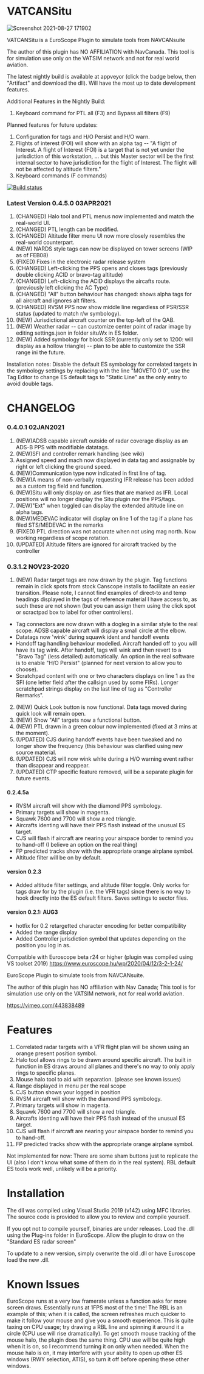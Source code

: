 # VATCANSitu

![Screenshot 2021-08-27 171902](https://user-images.githubusercontent.com/2171625/131189934-80145874-57b6-494c-a060-a2ae9929c155.png)

VATCANSitu is a EuroScope Plugin to simulate tools from NAVCANsuite

The author of this plugin has NO AFFILIATION with NavCanada. This tool is for simulation use only on the VATSIM network and not for real world aviation. 

The latest nightly build is available at appveyor (click the badge below, then "Artifact" and download the dll). Will have the most up to date development features.

Additional Features in the Nightly Build:

1. Keyboard command for PTL all (F3) and Bypass all filters (F9)

Planned features for future updates:
1. Configuration for tags and H/O Persist and H/O warn.
2. Flights of interest (FOI) will show with an alpha tag -- "A flight of Interest. A flight of Interest (FOI) is a target that is not yet
under the jurisdiction of this workstation, ... but this Master sector will be the first internal sector to have jurisdiction for the flight of Interest. The flight will not be affected by altitude filters."
3. Keyboard commands (F commands)

[![Build status](https://ci.appveyor.com/api/projects/status/github/ronyan/VATCANSitu?branch=master)](https://ci.appveyor.com/project/ronyan/vatcansitu)

### Latest Version 0.4.5.0 03APR2021
1. (CHANGED) Halo tool and PTL menus now implemented and match the real-world UI. 
2. (CHANGED) PTL length can be modified.
3. (CHANGED) Altitude filter menu UI now more closely resembles the real-world counterpart. 
4. (NEW) NARDS style tags can now be displayed on tower screens (WIP as of FEB08)
5. (FIXED) Fixes in the electronic radar release system
6. (CHANGED) Left-clicking the PPS opens and closes tags (previously double clicking ACID or bravo-tag altitude)
7. (CHANGED) Left-clicking the ACID displays the aircafts route. (previously left clicking the AC Type)
8. (CHANGED) "All" button behaviour has changed: shows alpha tags for all aircraft and ignores alt filters.
9. (CHANGED) RVSM PPS now show middle line regardless of PSR/SSR status (updated to match r/w symbology).
10. (NEW) Jurisdictional aircraft counter on the top-left of the QAB.
11. (NEW) Weather radar -- can customize center point of radar image by editing settings.json in folder situWx in ES folder.
12. (NEW) Added symbology for block SSR (currently only set to 1200: will display as a hollow triangle) -- plan to be able to customize the SSR range ini the future.

Installation notes: Disable the default ES symbology for correlated targets in the symbology settings by replacing with the line "MOVETO 0 0", use the Tag Editor to change ES default tags to "Static Line" as the only entry to avoid double tags.

# CHANGELOG
### 0.4.0.1 02JAN2021
1. (NEW)ADSB capable aircraft outside of radar coverage display as an ADS-B PPS with modifiable datatags.
2. (NEW)SFI and controller remark handling (see wiki)
3. Assigned speed and mach now displayed in data tag and assignable by right or left clicking the ground speed.
4. (NEW)Communication type now indicated in first line of tag.
5. (NEW)A means of non-verbally requesting IFR release has been added as a custom tag field and function. 
6. (NEW)Situ will only display on .asr files that are marked as IFR. Local positions will no longer display the Situ plugin nor the PPS/tags.
7. (NEW)"Ext" when toggled can display the extended altitude line on alpha tags.
8. (NEW)MEDEVAC indicator will display on line 1 of the tag if a plane has filed STS/MEDEVAC in the remarks
9. (FIXED) PTL direction was not accurate when not using mag north. Now working regardless of scope rotation.
10. (UPDATED) Altitude filters are ignored for aircraft tracked by the controller

### 0.3.1.2 NOV23-2020
1. (NEW) Radar target tags are now drawn by the plugin. Tag functions remain in click spots from stock Canscope installs to facilitate an easier transition. Please note, I cannot find examples of direct-to and temp headings displayed in the tags of reference material I have access to, as such these are not shown (but you can assign them using the click spot or scractpad box to label for other controllers).
  * Tag connectors are now drawn with a dogleg in a similar style to the real scope. ADSB capable aircraft will display a small circle at the elbow.
  * Datatags now 'wink' during squawk ident and handoff events
  * Handoff tag handling behaviour modelled. Aircraft handed off to you will have its tag wink. After handoff, tags will wink and then revert to a "Bravo Tag" (less detailed) automatically. An option in the real software is to enable "H/O Persist" (planned for next version to allow you to choose).
  * Scratchpad content with one or two characters displays on line 1 as the SFI (one letter field after the callsign used by some FIRs). Longer scratchpad strings display on the last line of tag as "Controller Rermarks". 
2. (NEW) Quick Look button is now functional. Data tags moved during quick look will remain open. 
3. (NEW) Show "All" targets now a functional button.
4. (NEW) PTL drawn in a green colour now implemented (fixed at 3 mins at the moment).
5. (UPDATED) CJS during handoff events have been tweaked and no longer show the frequency (this behaviour was clarified using new source material.
6. (UPDATED) CJS will now wink white during a H/O warning event rather than disappear and reappear.
7. (UPDATED) CTP specific feature removed, will be a separate plugin for future events.

#### 0.2.4.5a
- RVSM aircraft will show with the diamond PPS symbology. 
- Primary targets will show in magenta.
- Squawk 7600 and 7700 will show a red triangle.
- Aircrafts identing will have their PPS flash instead of the unusual ES target.
- CJS will flash if aircraft are nearing your airspace border to remind you to hand-off (I believe an option on the real thing)
- FP predicted tracks show with the appropriate orange airplane symbol.
- Altitude filter will be on by default.

#### version 0.2.3
- Added altitude filter settings, and altitude filter toggle. Only works for tags draw for by the plugin (i.e. the VFR tags) since there is no way to hook directly into the ES default filters. Saves settings to sector files. 

#### version 0.2.1: AUG3
- hotfix for 0.2 retargetted character encoding for better compatibility
- Added the range display
- Added Controller jurisdiction symbol that updates depending on the position you log in as.

Compatible with Euroscope beta r24 or higher (plugin was compiled using VS toolset 2019)
https://www.euroscope.hu/wp/2020/04/12/3-2-1-24/

EuroScope Plugin to simulate tools from NAVCANsuite.

The author of this plugin has NO affiliation with Nav Canada; This tool is for simulation use only on the VATSIM network, not for real world aviation. 

https://vimeo.com/443838489

# Features
1. Correlated radar targets with a VFR flight plan will be shown using an orange present position symbol.
2. Halo tool allows rings to be drawn around specific aircraft. The built in function in ES draws around all planes and there's no way to only apply rings to specific planes.
3. Mouse halo tool to aid with separation. (please see known issues)
4. Range displayed in menu per the real scope
5. CJS button shows your logged in position
6. RVSM aircraft will show with the diamond PPS symbology. 
7. Primary targets will show in magenta.
8. Squawk 7600 and 7700 will show a red triangle.
9. Aircrafts identing will have their PPS flash instead of the unusual ES target.
10. CJS will flash if aircraft are nearing your airspace border to remind you to hand-off.
11. FP predicted tracks show with the appropriate orange airplane symbol.

Not implemented for now: There are some sham buttons just to replicate the UI (also I don't know what some of them do in the real system). RBL default ES tools work well, unlikely will be a priority.

# Installation
The dll was compiled using Visual Studio 2019 (v142) using MFC libraries. The source code is provided to allow you to review and compile yourself.

If you opt not to compile yourself, binaries are under releases. Load the .dll using the Plug-ins folder in EuroScope. Allow the plugin to draw on the "Standard ES radar screen"

To update to a new version, simply overwrite the old .dll or have Euroscope load the new .dll. 

# Known Issues
EuroScope runs at a very low framerate unless a function asks for more screen draws. Essentially runs at 1FPS most of the time! The RBL is an example of this; when it is called, the screen refreshes much quicker to make it follow your mouse and give you a smooth experience. This is quite taxing on CPU usage; try drawing a RBL line and spinning it around it a circle (CPU use will rise dramatically). To get smooth mouse tracking of the mouse halo, the plugin does the same thing. CPU use will be quite high when it is on, so I recommend turning it on only when needed. When the mouse halo is on, it may interfere with your ability to open up other ES windows (RWY selection, ATIS), so turn it off before opening these other windows.

